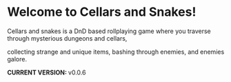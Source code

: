 <h1><b>Welcome to Cellars and Snakes!</b></h1>
<p>Cellars and snakes is a DnD based rollplaying game where you traverse through mysterious dungeons and cellars,</p>
<p>collecting strange and unique items, bashing through enemies, and enemies galore.</p>
<p> </p>
<p><b>CURRENT VERSION: </b>v0.0.6</p>
